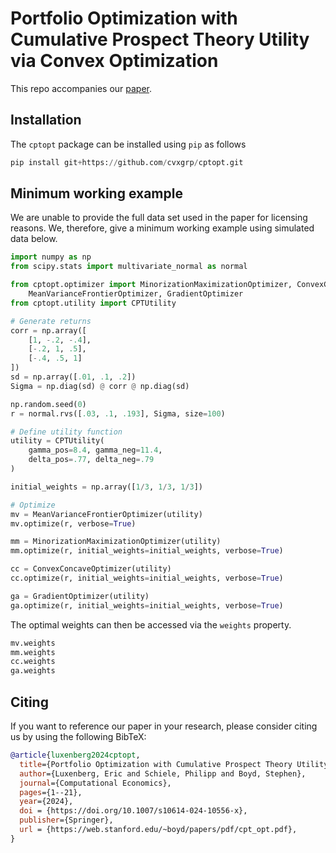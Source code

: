# Portfolio Optimization with Cumulative Prospect Theory Utility via Convex Optimization

This repo accompanies our [paper](https://arxiv.org/abs/2209.03461).

## Installation

The `cptopt` package can be installed using `pip` as follows

```python
pip install git+https://github.com/cvxgrp/cptopt.git
```

## Minimum working example
We are unable to provide the full data set used in the paper for licensing reasons. We, therefore, give a minimum working example using simulated data below.
```python
import numpy as np
from scipy.stats import multivariate_normal as normal

from cptopt.optimizer import MinorizationMaximizationOptimizer, ConvexConcaveOptimizer, \
    MeanVarianceFrontierOptimizer, GradientOptimizer
from cptopt.utility import CPTUtility

# Generate returns
corr = np.array([
    [1, -.2, -.4],
    [-.2, 1, .5],
    [-.4, .5, 1]
])
sd = np.array([.01, .1, .2])
Sigma = np.diag(sd) @ corr @ np.diag(sd)

np.random.seed(0)
r = normal.rvs([.03, .1, .193], Sigma, size=100)

# Define utility function
utility = CPTUtility(
    gamma_pos=8.4, gamma_neg=11.4,
    delta_pos=.77, delta_neg=.79
)

initial_weights = np.array([1/3, 1/3, 1/3])

# Optimize
mv = MeanVarianceFrontierOptimizer(utility)
mv.optimize(r, verbose=True)

mm = MinorizationMaximizationOptimizer(utility)
mm.optimize(r, initial_weights=initial_weights, verbose=True)

cc = ConvexConcaveOptimizer(utility)
cc.optimize(r, initial_weights=initial_weights, verbose=True)

ga = GradientOptimizer(utility)
ga.optimize(r, initial_weights=initial_weights, verbose=True)
```
The optimal weights can then be accessed via the `weights` property.
```py
mv.weights
mm.weights
cc.weights
ga.weights
```

## Citing
If you want to reference our paper in your research, please consider citing us by using the following BibTeX:

```BibTeX
@article{luxenberg2024cptopt,
  title={Portfolio Optimization with Cumulative Prospect Theory Utility via Convex Optimization},
  author={Luxenberg, Eric and Schiele, Philipp and Boyd, Stephen},
  journal={Computational Economics},
  pages={1--21},
  year={2024},
  doi = {https://doi.org/10.1007/s10614-024-10556-x},
  publisher={Springer},
  url = {https://web.stanford.edu/~boyd/papers/pdf/cpt_opt.pdf},
}
```

